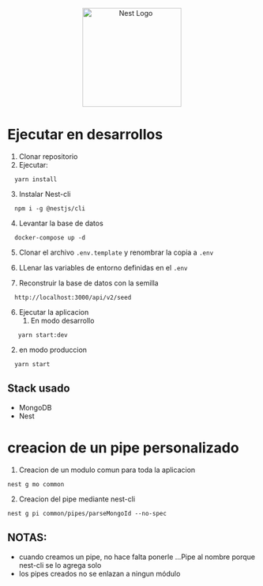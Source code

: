 <p align="center">
  <a href="http://nestjs.com/" target="blank"><img src="https://nestjs.com/img/logo-small.svg" width="200" alt="Nest Logo" /></a>
</p>

# Ejecutar en desarrollos

1. Clonar repositorio
2. Ejecutar:
  ```
    yarn install
  ```

3. Instalar Nest-cli
  ```
    npm i -g @nestjs/cli
  ```

4. Levantar la base de datos
  ```
    docker-compose up -d
  ```

5. Clonar el archivo ```.env.template``` y renombrar la copia a ```.env```
6. LLenar las variables de entorno definidas en el ```.env```

7. Reconstruir la base de datos con la semilla
  ```
    http://localhost:3000/api/v2/seed
  ```

6. Ejecutar la aplicacion
   1. En modo desarrollo
 ```
    yarn start:dev
  ```
   2. en modo produccion
  ```
    yarn start
  ```

## Stack usado
* MongoDB
* Nest

# creacion de un pipe personalizado
1. Creacion de un modulo comun para toda la aplicacion

```
nest g mo common
```
2. Creacion del pipe mediante nest-cli
```
nest g pi common/pipes/parseMongoId --no-spec
```
## NOTAS:
- cuando creamos un pipe, no hace falta ponerle ...Pipe al nombre porque nest-cli se lo agrega solo
- los pipes creados no se enlazan a ningun módulo

